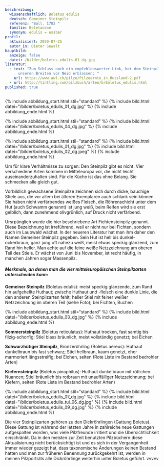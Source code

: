 ```yaml
---
beschreibung:
  wissenschaftlich: Boletus edulis
  deutsch: Gemeiner Steinpilz
  referenz: "Bull. 1782 "
  familie: Boletaceae
  synonym: edulis = essbar
profil:
  aktualisiert: 2020-07-25
  autor_in: Dieter Gewalt
hauptbild:
  anzeige: false
  datei: /bilder/boletus_edulis_01_dg.jpg
literatur:
  - text: "Zum Schluss noch ein empfehlenswerter Link, bei dem Steinpilzsammler in
      unseren Breiten vor Neid erblassen: "
    url: https://www.awl.ch/pilze/Pilzeernte_in_Russland-2.pdf
  - url: http://tintling.com/pilzbuch/arten/b/Boletus_edulis.html
published: true
---
```

{% include abbildung_start.html stil="standard" %}
{% include bild.html datei="/bilder/boletus_edulis_01_dg.jpg" %}
{% include abbildung_ende.html %}

{% include abbildung_start.html stil="standard" %}
{% include bild.html datei="/bilder/boletus_edulis_04_dg.jpg" %}
{% include abbildung_ende.html %}

{% include abbildung_start.html stil="standard" %}
{% include bild.html datei="/bilder/boletus_edulis_01_dg.jpg" %}
{% include bild.html datei="/bilder/boletus_edulis_02_dg.jpeg" %}
{% include abbildung_ende.html %}

Um für klare Verhältmisse zu sorgen: Den Steinpilz gibt es nicht. Vier verschiedene Arten kommen in Mitteleuropa vor, die nicht leicht auseinanderzuhalten sind. Für die Küche ist das ohne Belang. Sie schmecken alle gleich gut. 

Vorbildlich gewachsene Steinpilze zeichnen sich durch dicke, bauchige Stiele aus, die vor allem bei älteren Exemplaren auch schlank sein können. Sie haben nicht verfärbendes weißes Fleisch, die Röhrenschicht unter dem Hut (auch Schwamm genannt) ist jung weiß, beim Reifen wird sie erst gelblich, dann zunehmend olivgrünlich, auf Druck nicht verfärbend.

Ursrpünglich wurde die hier beschriebene Art Fichtensteinpilz genannt. Diese Bezeichnung ist irreführend, weil er nicht nur bei Fichten, sondern auch im Laubwald wächst. In der neueren Literatur hat man ihm daher den Namen Gemeiner Steinpilz gegeben. Sein Hut ist hell bis dunkel-ockerbraun, ganz jung oft nahezu weiß, meist etwas speckig glänzend, zum Rand hin heller. Man achte auf die feine weiße Netzzeichnung am oberen Teil des Stiels. Er wächst von Juni bis November, ist recht häufig, in manchen Jahren sogar Massenpilz.

##### Merkmale, an denen man die vier mitteleuropäischen Steinpilzarten unterscheiden kann:

**Gemeiner Steinpilz** (Boletus edulis): meist speckig glänzende, zum Rand hin aufgehellte Huthaut; zwische Huthaut und -fleisch eine dunkle Linie, die den anderen Steinpilzarten fehlt; heller Stiel mit feiner weißer Netzzeichnung im oberen Teil (siehe Foto); bei Fichten, Buchen

{% include abbildung_start.html stil="standard" %}
{% include bild.html datei="/bilder/boletus_edulis_03_dg.jpg" %}
{% include abbildung_ende.html %}

**Sommersteinpilz** (Boletus reticulatus): Huthaut trocken, fast samtig bis filzig-schorfig; Stiel blass bräunlich, meist vollständig genetzt; bei Eichen  

**Schwarzhütiger Steinpilz**, Bronzeröhrling (Boletus aereus): Huthaut dunkelbraun bis fast schwarz; Stiel hellbraun, kaum genetzt, eher marmoriert längsstreifig; bei Eichen, selten (Rote Liste im Bestand bedrohler Arten)  

**Kiefernsteinpilz** (Boletus pinophilus): Huthaut dunkelbraun mit rötlichen Nuancen; Stiel bräunlich bis rotbraun mit unauffälliger Netzzeichnung; bei Kiefern, selten (Rote Liste im Bestand bedrohler Arten)

{% include abbildung_start.html stil="standard" %}
{% include bild.html datei="/bilder/boletus_edulis_07_dg.jpg" %}
{% include bild.html datei="/bilder/boletus_edulis_tui_06_dg.jpg" %}
{% include bild.html datei="/bilder/boletus_edulis_09_dg.jpg" %}
{% include abbildung_ende.html %}

Die vier Steinpilzarten gehören zu den Dickröhrlingen (Gattung Boletus). Diese Gattung ist während der letzten Jahre in zahlreiche neue Gattungen aufgespalten worden, was viele Pilzfreunde irritiert und die Übersichtlichkeit einschränkt. Da in den meisten zur Zeit benutzten Pilzbüchern diese Aktualisierung nicht berücksichtigt ist und es sich in der Vergangenheit immer wieder gezeigt hat, dass taxonomische Änderungen keinen Bestand hatten und man zur früheren Benennung zurückgekehrt ist, werden in meinen Pilzporträts alle Dickröhrlinge weiterhin unter Boletus geführt. vvvvv